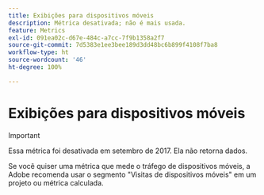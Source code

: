 ```yaml
---
title: Exibições para dispositivos móveis
description: Métrica desativada; não é mais usada.
feature: Metrics
exl-id: 091ea02c-d67e-484c-a7cc-7f9b1358a2f7
source-git-commit: 7d5383e1ee3bee189d3dd48bc6b899f4108f7ba8
workflow-type: ht
source-wordcount: '46'
ht-degree: 100%

---
```


# Exibições para dispositivos móveis

>[!IMPORTANT]
>
>Essa métrica foi desativada em setembro de 2017. Ela não retorna dados.

Se você quiser uma métrica que mede o tráfego de dispositivos móveis, a Adobe recomenda usar o segmento &quot;Visitas de dispositivos móveis&quot; em um projeto ou métrica calculada.
